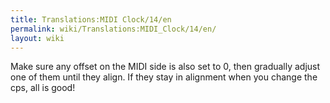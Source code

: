 ```yaml
---
title: Translations:MIDI Clock/14/en
permalink: wiki/Translations:MIDI_Clock/14/en/
layout: wiki
---
```


Make sure any offset on the MIDI side is also set to 0, then gradually
adjust one of them until they align. If they stay in alignment when you
change the cps, all is good!
